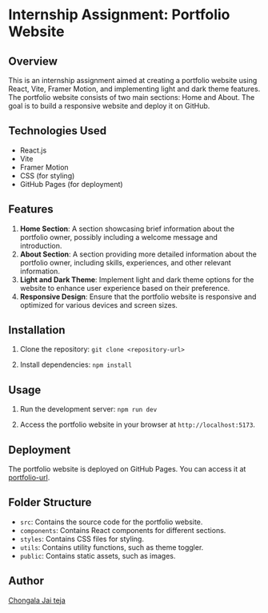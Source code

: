 # Internship Assignment: Portfolio Website

## Overview
This is an internship assignment aimed at creating a portfolio website using React, Vite, Framer Motion, and implementing light and dark theme features. The portfolio website consists of two main sections: Home and About. The goal is to build a responsive website and deploy it on GitHub.

## Technologies Used
- React.js
- Vite
- Framer Motion
- CSS (for styling)
- GitHub Pages (for deployment)

## Features
1. **Home Section**: A section showcasing brief information about the portfolio owner, possibly including a welcome message and introduction.
2. **About Section**: A section providing more detailed information about the portfolio owner, including skills, experiences, and other relevant information.
3. **Light and Dark Theme**: Implement light and dark theme options for the website to enhance user experience based on their preference.
4. **Responsive Design**: Ensure that the portfolio website is responsive and optimized for various devices and screen sizes.

## Installation
1. Clone the repository:
`git clone <repository-url>`

2. Install dependencies:
`npm install`

## Usage
1. Run the development server:
`npm run dev`

2. Access the portfolio website in your browser at `http://localhost:5173`.

## Deployment
The portfolio website is deployed on GitHub Pages. You can access it at [portfolio-url](https://chongalajaiteja.github.io/internship-portfolio/).

## Folder Structure
- `src`: Contains the source code for the portfolio website.
- `components`: Contains React components for different sections.
- `styles`: Contains CSS files for styling.
- `utils`: Contains utility functions, such as theme toggler.
- `public`: Contains static assets, such as images.

## Author
[Chongala Jai teja](https://github.com/ChongalaJaiteja)
